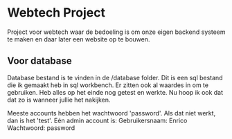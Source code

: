 # Webtech Project

Project voor webtech waar de bedoeling is om onze eigen backend systeem te maken en daar later een website op te bouwen.

## Voor database
Database bestand is te vinden in de /database folder. Dit is een sql bestand die ik gemaakt heb in sql workbench. 
Er zitten ook al waardes in om te gebruiken. Heb alles op het einde nog getest en werkte. Nu hoop ik ook dat dat zo is
wanneer jullie het nakijken.

Meeste accounts hebben het wachtwoord 'password'. Als dat niet werkt, dan is het 'test'.
Eén admin account is:
Gebruikersnaam: Enrico
Wachtwoord: password